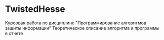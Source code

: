 # TwistedHesse
Курсовая работа по дисциплине "Программирование алгоритмов защиты информации"
Теоретическое описание алгоритма и программы в отчете 
